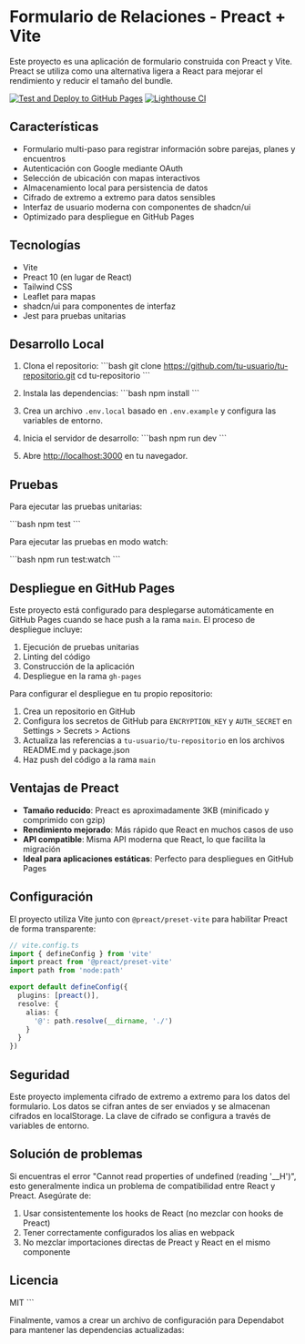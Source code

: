 # Formulario de Relaciones - Preact + Vite

Este proyecto es una aplicación de formulario construida con Preact y Vite. Preact se utiliza como una alternativa ligera a React para mejorar el rendimiento y reducir el tamaño del bundle.

[![Test and Deploy to GitHub Pages](https://github.com/tu-usuario/tu-repositorio/actions/workflows/deploy.yml/badge.svg)](https://github.com/tu-usuario/tu-repositorio/actions/workflows/deploy.yml)
[![Lighthouse CI](https://github.com/tu-usuario/tu-repositorio/actions/workflows/lighthouse.yml/badge.svg)](https://github.com/tu-usuario/tu-repositorio/actions/workflows/lighthouse.yml)

## Características

- Formulario multi-paso para registrar información sobre parejas, planes y encuentros
- Autenticación con Google mediante OAuth
- Selección de ubicación con mapas interactivos
- Almacenamiento local para persistencia de datos
- Cifrado de extremo a extremo para datos sensibles
- Interfaz de usuario moderna con componentes de shadcn/ui
- Optimizado para despliegue en GitHub Pages

## Tecnologías

- Vite
- Preact 10 (en lugar de React)
- Tailwind CSS
- Leaflet para mapas
- shadcn/ui para componentes de interfaz
- Jest para pruebas unitarias

## Desarrollo Local

1. Clona el repositorio:
   \`\`\`bash
   git clone https://github.com/tu-usuario/tu-repositorio.git
   cd tu-repositorio
   \`\`\`

2. Instala las dependencias:
   \`\`\`bash
   npm install
   \`\`\`

3. Crea un archivo `.env.local` basado en `.env.example` y configura las variables de entorno.

4. Inicia el servidor de desarrollo:
   \`\`\`bash
   npm run dev
   \`\`\`

5. Abre [http://localhost:3000](http://localhost:3000) en tu navegador.

## Pruebas

Para ejecutar las pruebas unitarias:

\`\`\`bash
npm test
\`\`\`

Para ejecutar las pruebas en modo watch:

\`\`\`bash
npm run test:watch
\`\`\`

## Despliegue en GitHub Pages

Este proyecto está configurado para desplegarse automáticamente en GitHub Pages cuando se hace push a la rama `main`. El proceso de despliegue incluye:

1. Ejecución de pruebas unitarias
2. Linting del código
3. Construcción de la aplicación
4. Despliegue en la rama `gh-pages`

Para configurar el despliegue en tu propio repositorio:

1. Crea un repositorio en GitHub
2. Configura los secretos de GitHub para `ENCRYPTION_KEY` y `AUTH_SECRET` en Settings > Secrets > Actions
3. Actualiza las referencias a `tu-usuario/tu-repositorio` en los archivos README.md y package.json
4. Haz push del código a la rama `main`

## Ventajas de Preact

- **Tamaño reducido**: Preact es aproximadamente 3KB (minificado y comprimido con gzip)
- **Rendimiento mejorado**: Más rápido que React en muchos casos de uso
- **API compatible**: Misma API moderna que React, lo que facilita la migración
- **Ideal para aplicaciones estáticas**: Perfecto para despliegues en GitHub Pages

## Configuración
El proyecto utiliza Vite junto con `@preact/preset-vite` para habilitar Preact de forma transparente:

```ts
// vite.config.ts
import { defineConfig } from 'vite'
import preact from '@preact/preset-vite'
import path from 'node:path'

export default defineConfig({
  plugins: [preact()],
  resolve: {
    alias: {
      '@': path.resolve(__dirname, './')
    }
  }
})
```


## Seguridad

Este proyecto implementa cifrado de extremo a extremo para los datos del formulario. Los datos se cifran antes de ser enviados y se almacenan cifrados en localStorage. La clave de cifrado se configura a través de variables de entorno.

## Solución de problemas

Si encuentras el error "Cannot read properties of undefined (reading '__H')", esto generalmente indica un problema de compatibilidad entre React y Preact. Asegúrate de:

1. Usar consistentemente los hooks de React (no mezclar con hooks de Preact)
2. Tener correctamente configurados los alias en webpack
3. No mezclar importaciones directas de Preact y React en el mismo componente

## Licencia

MIT
\`\`\`

Finalmente, vamos a crear un archivo de configuración para Dependabot para mantener las dependencias actualizadas:
